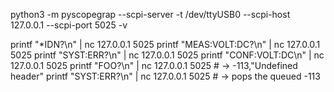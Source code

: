 
python3 -m pyscopegrap --scpi-server -t /dev/ttyUSB0 --scpi-host 127.0.0.1 --scpi-port 5025 -v



printf "*IDN?\n" | nc 127.0.0.1 5025
printf "MEAS:VOLT:DC?\n" | nc 127.0.0.1 5025
printf "SYST:ERR?\n" | nc 127.0.0.1 5025
printf "CONF:VOLT:DC\n" | nc 127.0.0.1 5025
printf "FOO?\n" | nc 127.0.0.1 5025      # -> -113,"Undefined header"
printf "SYST:ERR?\n" | nc 127.0.0.1 5025  # -> pops the queued -113
